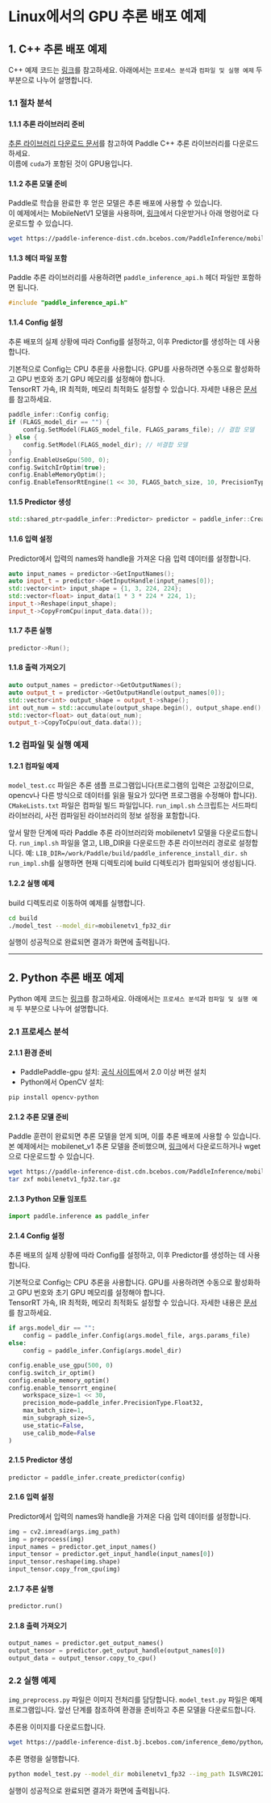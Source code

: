 # Linux에서의 GPU 추론 배포 예제

## 1. C++ 추론 배포 예제

C++ 예제 코드는 [링크](https://github.com/PaddlePaddle/Paddle-Inference-Demo/tree/master/c%2B%2B/cuda_linux_demo)를 참고하세요. 아래에서는 `프로세스 분석`과 `컴파일 및 실행 예제` 두 부분으로 나누어 설명합니다.

### 1.1 절차 분석

#### 1.1.1 추론 라이브러리 준비

[추론 라이브러리 다운로드 문서](https://www.paddlepaddle.org.cn/documentation/docs/zh/develop/guides/05_inference_deployment/inference/build_and_install_lib_cn.html)를 참고하여 Paddle C++ 추론 라이브러리를 다운로드하세요.  
이름에 `cuda`가 포함된 것이 GPU용입니다.

#### 1.1.2 추론 모델 준비

Paddle로 학습을 완료한 후 얻은 모델은 추론 배포에 사용할 수 있습니다.  
이 예제에서는 MobileNetV1 모델을 사용하며, [링크](https://paddle-inference-dist.cdn.bcebos.com/PaddleInference/mobilenetv1_fp32.tar.gz)에서 다운받거나 아래 명령어로 다운로드할 수 있습니다.

```bash
wget https://paddle-inference-dist.cdn.bcebos.com/PaddleInference/mobilenetv1_fp32.tar.gz
```

#### 1.1.3 헤더 파일 포함

Paddle 추론 라이브러리를 사용하려면 `paddle_inference_api.h` 헤더 파일만 포함하면 됩니다.

```cpp
#include "paddle_inference_api.h"
```

#### 1.1.4 Config 설정

추론 배포의 실제 상황에 따라 Config를 설정하고, 이후 Predictor를 생성하는 데 사용합니다.  

기본적으로 Config는 CPU 추론을 사용합니다. GPU를 사용하려면 수동으로 활성화하고 GPU 번호와 초기 GPU 메모리를 설정해야 합니다.  
TensorRT 가속, IR 최적화, 메모리 최적화도 설정할 수 있습니다. 자세한 내용은 [문서](https://www.paddlepaddle.org.cn/inference/master/guides/nv_gpu_infer/gpu_trt_infer.html)를 참고하세요.

```cpp
paddle_infer::Config config;
if (FLAGS_model_dir == "") {
    config.SetModel(FLAGS_model_file, FLAGS_params_file); // 결합 모델
} else {
    config.SetModel(FLAGS_model_dir); // 비결합 모델
}
config.EnableUseGpu(500, 0);
config.SwitchIrOptim(true);
config.EnableMemoryOptim();
config.EnableTensorRtEngine(1 << 30, FLAGS_batch_size, 10, PrecisionType::kFloat32, false, false);
```

#### 1.1.5 Predictor 생성

```cpp
std::shared_ptr<paddle_infer::Predictor> predictor = paddle_infer::CreatePredictor(config);
```

#### 1.1.6 입력 설정

Predictor에서 입력의 names와 handle을 가져온 다음 입력 데이터를 설정합니다.

```cpp
auto input_names = predictor->GetInputNames();
auto input_t = predictor->GetInputHandle(input_names[0]);
std::vector<int> input_shape = {1, 3, 224, 224};
std::vector<float> input_data(1 * 3 * 224 * 224, 1);
input_t->Reshape(input_shape);
input_t->CopyFromCpu(input_data.data());
```

#### 1.1.7 추론 실행

```cpp
predictor->Run();
```

#### 1.1.8 출력 가져오기

```cpp
auto output_names = predictor->GetOutputNames();
auto output_t = predictor->GetOutputHandle(output_names[0]);
std::vector<int> output_shape = output_t->shape();
int out_num = std::accumulate(output_shape.begin(), output_shape.end(), 1, std::multiplies<int>());
std::vector<float> out_data(out_num);
output_t->CopyToCpu(out_data.data());
```

### 1.2 컴파일 및 실행 예제

#### 1.2.1 컴파일 예제

`model_test.cc` 파일은 추론 샘플 프로그램입니다(프로그램의 입력은 고정값이므로, opencv나 다른 방식으로 데이터를 읽을 필요가 있다면 프로그램을 수정해야 합니다).
`CMakeLists.txt` 파일은 컴파일 빌드 파일입니다.
`run_impl.sh` 스크립트는 서드파티 라이브러리, 사전 컴파일된 라이브러리의 정보 설정을 포함합니다.

앞서 말한 단계에 따라 Paddle 추론 라이브러리와 mobilenetv1 모델을 다운로드합니다.
`run_impl.sh` 파일을 열고, LIB_DIR을 다운로드한 추론 라이브러리 경로로 설정합니다. 예: `LIB_DIR=/work/Paddle/build/paddle_inference_install_dir.`
`sh run_impl.s`h를 실행하면 현재 디렉토리에 build 디렉토리가 컴파일되어 생성됩니다.

#### 1.2.2 실행 예제

build 디렉토리로 이동하여 예제를 실행합니다.

```bash
cd build
./model_test --model_dir=mobilenetv1_fp32_dir
```

실행이 성공적으로 완료되면 결과가 화면에 출력됩니다.

---

## 2. Python 추론 배포 예제

Python 예제 코드는 [링크](https://github.com/PaddlePaddle/Paddle-Inference-Demo/tree/master/python/cuda_linux_demo)를 참고하세요. 아래에서는 `프로세스 분석`과 `컴파일 및 실행 예제` 두 부분으로 나누어 설명합니다.

### 2.1 프로세스 분석

#### 2.1.1 환경 준비

- PaddlePaddle-gpu 설치: [공식 사이트](https://www.paddlepaddle.org.cn/)에서 2.0 이상 버전 설치
- Python에서 OpenCV 설치:

```bash
pip install opencv-python
```

#### 2.1.2 추론 모델 준비

Paddle 훈련이 완료되면 추론 모델을 얻게 되며, 이를 추론 배포에 사용할 수 있습니다.
본 예제에서는 mobilenet_v1 추론 모델을 준비했으며, [링크](https://paddle-inference-dist.cdn.bcebos.com/PaddleInference/mobilenetv1_fp32.tar.gz)에서 다운로드하거나 wget으로 다운로드할 수 있습니다.

```bash
wget https://paddle-inference-dist.cdn.bcebos.com/PaddleInference/mobilenetv1_fp32.tar.gz
tar zxf mobilenetv1_fp32.tar.gz
```

#### 2.1.3 Python 모듈 임포트

```python
import paddle.inference as paddle_infer
```

#### 2.1.4 Config 설정

추론 배포의 실제 상황에 따라 Config를 설정하고, 이후 Predictor를 생성하는 데 사용합니다.  

기본적으로 Config는 CPU 추론을 사용합니다. GPU를 사용하려면 수동으로 활성화하고 GPU 번호와 초기 GPU 메모리를 설정해야 합니다.  
TensorRT 가속, IR 최적화, 메모리 최적화도 설정할 수 있습니다. 자세한 내용은 [문서](https://www.paddlepaddle.org.cn/inference/master/guides/nv_gpu_infer/gpu_trt_infer.html)를 참고하세요.

```python
if args.model_dir == "":
    config = paddle_infer.Config(args.model_file, args.params_file)
else:
    config = paddle_infer.Config(args.model_dir)

config.enable_use_gpu(500, 0)
config.switch_ir_optim()
config.enable_memory_optim()
config.enable_tensorrt_engine(
    workspace_size=1 << 30,
    precision_mode=paddle_infer.PrecisionType.Float32,
    max_batch_size=1,
    min_subgraph_size=5,
    use_static=False,
    use_calib_mode=False
)
```

#### 2.1.5 Predictor 생성

```python
predictor = paddle_infer.create_predictor(config)
```

#### 2.1.6 입력 설정

Predictor에서 입력의 names와 handle을 가져온 다음 입력 데이터를 설정합니다.

```python
img = cv2.imread(args.img_path)
img = preprocess(img)
input_names = predictor.get_input_names()
input_tensor = predictor.get_input_handle(input_names[0])
input_tensor.reshape(img.shape)
input_tensor.copy_from_cpu(img)
```

#### 2.1.7 추론 실행

```python
predictor.run()
```

#### 2.1.8 출력 가져오기

```python
output_names = predictor.get_output_names()
output_tensor = predictor.get_output_handle(output_names[0])
output_data = output_tensor.copy_to_cpu()
```

### 2.2 실행 예제

`img_preprocess.py` 파일은 이미지 전처리를 담당합니다.
`model_test.py` 파일은 예제 프로그램입니다.
앞선 단계를 참조하여 환경을 준비하고 추론 모델을 다운로드합니다.

추론용 이미지를 다운로드합니다.

```bash
wget https://paddle-inference-dist.bj.bcebos.com/inference_demo/python/resnet50/ILSVRC2012_val_00000247.jpeg
```

추론 명령을 실행합니다.

```bash
python model_test.py --model_dir mobilenetv1_fp32 --img_path ILSVRC2012_val_00000247.jpeg
```

실행이 성공적으로 완료되면 결과가 화면에 출력됩니다.
